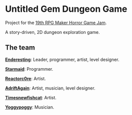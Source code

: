 # Untitled Gem Dungeon Game

Project for the [19th RPG Maker Horror Game Jam](https://itch.io/jam/19th-rpg-maker-horror-game-jam).

A story-driven, 2D dungeon exploration game. 

## The team

[**Enderesting**](https://github.com/enderesting): Leader, programmer, artist, level designer.

[**Starmaid**](http://www.nickmasso.com): Programmer.

[**Reactorc0re**](https://github.com/reactorc0re): Artist.

[**AdriftAgain**](https://github.com/AdriftAgain): Artist, musician, level designer.

[**Timesnewfishcat**](https://github.com/timesnewfishcat): Artist.

[**Yoggypoggy**](https://github.com/yoggypoggy): Musician.

